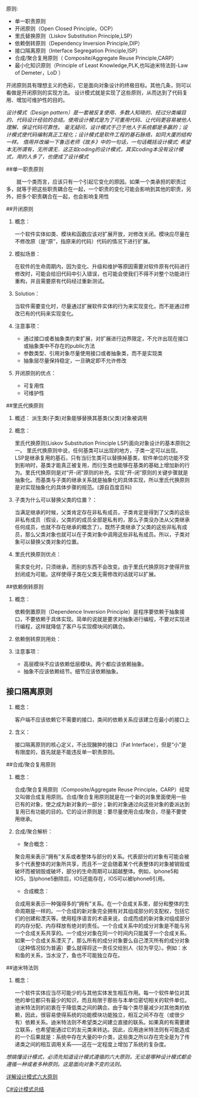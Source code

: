 ﻿原则:

* 单一职责原则
* 开闭原则（Open Closed Principle，OCP）
* 里氏替换原则（Liskov Substitution Principle,LSP）
* 依赖倒转原则（Dependency Inversion Principle,DIP）
* 接口隔离原则（Interface Segregation Principle,ISP）
* 合成/聚合复用原则（ Composite/Aggregate Reuse Principle,CARP）
* 最小化知识原则（Principle of  Least Knowledge,PLK,也叫迪米特法则-Law of Demeter，LoD ）

开闭原则具有理想主义的色彩，它是面向对象设计的终极目标。其他几条，则可以看做是开闭原则的实现方法。 设计模式就是实现了这些原则，从而达到了代码复用、增加可维护性的目的。

*设计模式（Design pattern）是一套被反复使用、多数人知晓的、经过分类编目的、代码设计经验的总结。使用设计模式是为了可重用代码、让代码更容易被他人理解、保证代码可靠性。 毫无疑问，设计模式于己于他人于系统都是多赢的；设计模式使代码编制真正工程化；设计模式是软件工程的基石脉络，如同大厦的结构一样。
借用并改编一下鲁迅老师《故乡》中的一句话，一句话概括设计模式: 希望本无所谓有，无所谓无．这正如coding的设计模式，其实coding本没有设计模式，用的人多了，也便成了设计模式*


##单一职责原则

　　就一个类而言，应该只有一个引起它变化的原因。如果一个类承担的职责过多，就等于把这些职责耦合在一起，一个职责的变化可能会影响到其他的职责，另外，把多个职责耦合在一起，也会影响复用性

##开闭原则

1. 概念： 

    一个软件实体如类、模块和函数应该对扩展开放，对修改关闭。模块应尽量在不修改原（是“原”，指原来的代码）代码的情况下进行扩展。

2. 模拟场景： 

    在软件的生命周期内，因为变化、升级和维护等原因需要对软件原有代码进行修改时，可能会给旧代码中引入错误，也可能会使我们不得不对整个功能进行重构，并且需要原有代码经过重新测试。

3. Solution： 

    当软件需要变化时，尽量通过扩展软件实体的行为来实现变化，而不是通过修改已有的代码来实现变化。

4. 注意事项： 

    * 通过接口或者抽象类约束扩展，对扩展进行边界限定，不允许出现在接口或抽象类中不存在的public方法
    * 参数类型、引用对象尽量使用接口或者抽象类，而不是实现类
    * 抽象层尽量保持稳定，一旦确定即不允许修改

5. 开闭原则的优点： 

    * 可复用性
    * 可维护性


##里氏代换原则

1. 概述： 派生类(子类)对象能够替换其基类(父类)对象被调用

2. 概念： 

    里氏代换原则(Liskov Substitution Principle LSP)面向对象设计的基本原则之一。 里氏代换原则中说，任何基类可以出现的地方，子类一定可以出现。 LSP是继承复用的基石，只有当衍生类可以替换掉基类，软件单位的功能不受到影响时，基类才能真正被复用，而衍生类也能够在基类的基础上增加新的行为。里氏代换原则是对“开-闭”原则的补充。实现“开-闭”原则的关键步骤就是抽象化。而基类与子类的继承关系就是抽象化的具体实现，所以里氏代换原则是对实现抽象化的具体步骤的规范。(源自百度百科)

3. 子类为什么可以替换父类的位置？： 

    当满足继承的时候，父类肯定存在非私有成员，子类肯定是得到了父类的这些非私有成员（假设，父类的的成员全部是私有的，那么子类没办法从父类继承任何成员，也就不存在继承的概念了）。既然子类继承了父类的这些非私有成员，那么父类对象也就可以在子类对象中调用这些非私有成员。所以，子类对象可以替换父类对象的位置。

4. 里氏代换原则优点： 

    需求变化时，只须继承，而别的东西不会改变。由于里氏代换原则才使得开放封闭成为可能。这样使得子类在父类无需修改的话就可以扩展。

##依赖倒转原则    

1. 概念： 

    依赖倒置原则（Dependence Inversion Principle）是程序要依赖于抽象接口，不要依赖于具体实现。简单的说就是要求对抽象进行编程，不要对实现进行编程，这样就降低了客户与实现模块间的耦合。

2. 依赖倒转原则用处： 


3. 注意事项： 

    * 高层模块不应该依赖低层模块。两个都应该依赖抽象。
    * 抽象不应该依赖结节。细节应该依赖抽象。

## 接口隔离原则

1. 概念： 

    客户端不应该依赖它不需要的接口，类间的依赖关系应该建立在最小的接口上

2. 含义： 

    接口隔离原则的核心定义，不出现臃肿的接口（Fat Interface），但是“小”是有限度的，首先就是不能违反单一职责原则。



##合成/聚合复用原则

1. 概念： 

    合成/聚合复用原则（Composite/Aggregate Reuse Principle，CARP）经常又叫做合成复用原则。合成/聚合复用原则就是在一个新的对象里面使用一些已有的对象，使之成为新对象的一部分；新的对象通过向这些对象的委派达到复用已有功能的目的。它的设计原则是：要尽量使用合成/聚合，尽量不要使用继承。

2. 合成/聚合解析： 


    * 聚合概念： 

    聚合用来表示“拥有”关系或者整体与部分的关系。代表部分的对象有可能会被多个代表整体的对象所共享，而且不一定会随着某个代表整体的对象被销毁或破坏而被销毁或破坏，部分的生命周期可以超越整体。例如，Iphone5和IOS，当Iphone5删除后，IOS还能存在，IOS可以被Iphone6引用。


    * 合成概念： 

    合成用来表示一种强得多的“拥有”关系。在一个合成关系里，部分和整体的生命周期是一样的。一个合成的新对象完全拥有对其组成部分的支配权，包括它们的创建和湮灭等。使用程序语言的术语来说，合成而成的新对象对组成部分的内存分配、内存释放有绝对的责任。一个合成关系中的成分对象是不能与另一个合成关系共享的。一个成分对象在同一个时间内只能属于一个合成关系。如果一个合成关系湮灭了，那么所有的成分对象要么自己湮灭所有的成分对象（这种情况较为普遍）要么就得将这一责任交给别人（较为罕见）。例如：水和鱼的关系，当水没了，鱼也不可能独立存在。


##迪米特法则

1. 概念： 

    一个软件实体应当尽可能少的与其他实体发生相互作用。每一个软件单位对其他的单位都只有最少的知识，而且局限于那些与本单位密切相关的软件单位。迪米特法则的初衷在于降低类之间的耦合。由于每个类尽量减少对其他类的依赖，因此，很容易使得系统的功能模块功能独立，相互之间不存在（或很少有）依赖关系。迪米特法则不希望类之间建立直接的联系。如果真的有需要建立联系，也希望能通过它的友元类来转达。因此，应用迪米特法则有可能造成的一个后果就是：系统中存在大量的中介类，这些类之所以存在完全是为了传递类之间的相互调用关系——这在一定程度上增加了系统的复杂度。

*想搞懂设计模式，必须先知道设计模式遵循的六大原则，无论是哪种设计模式都会遵循一种或者多种原则。这是面向对象不变的法则。*


[详解设计模式六大原则](http://www.cnblogs.com/toutou/p/4870926.html)

[C#设计模式总结](http://www.cnblogs.com/zhili/p/DesignPatternSummery.html)